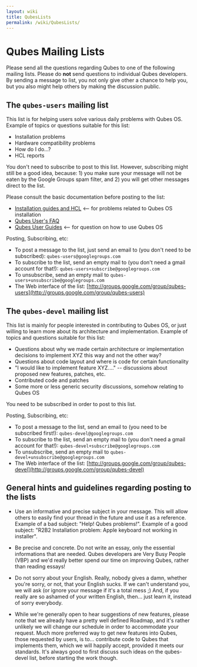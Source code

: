 ```yaml
---
layout: wiki
title: QubesLists
permalink: /wiki/QubesLists/
---
```


Qubes Mailing Lists
===================

Please send all the questions regarding Qubes to one of the following mailing lists. Please do **not** send questions to individual Qubes developers. By sending a message to list, you not only give other a chance to help you, but you also might help others by making the discussion public.

The `qubes-users` mailing list
------------------------------

This list is for helping users solve various daily problems with Qubes OS. Example of topics or questions suitable for this list:

-   Installation problems
-   Hardware compatibility problems
-   How do I do...?
-   HCL reports

You don't need to subscribe to post to this list. However, subscribing might still be a good idea, because: 1) you make sure your message will not be eaten by the Google Groups spam filter, and 2) you will get other messages direct to the list.

Please consult the basic documentation before posting to the list:

-   [Installation guides and HCL](/wiki/QubesDownloads) \<-- for problems related to Qubes OS installation
-   [Qubes User's FAQ](/wiki/UserFaq)
-   [Qubes User Guides](/wiki/UserDoc) \<-- for question on how to use Qubes OS

Posting, Subscribing, etc:

-   To post a message to the list, just send an email to (you don't need to be subscribed): `qubes-users@googlegroups.com`
-   To subscribe to the list, send an empty mail to (you don't need a gmail account for that!): `qubes-users+subscribe@googlegroups.com`
-   To unsubscribe, send an empty mail to `qubes-users+unsubscribe@googlegroups.com`
-   The Web interface of the list: [​http://groups.google.com/group/qubes-users](http://groups.google.com/group/qubes-users)

The `qubes-devel` mailing list
------------------------------

This list is mainly for people interested in contributing to Qubes OS, or just willing to learn more about its architecture and implementation. Example of topics and questions suitable for this list:

-   Questions about why we made certain architecture or implementation decisions to implement XYZ this way and not the other way?
-   Questions about code layout and where is code for certain functionality
-   "I would like to implement feature XYZ...." -- discussions about proposed new features, patches, etc.
-   Contributed code and patches
-   Some more or less generic security discussions, somehow relating to Qubes OS

You need to be subscribed in order to post to this list.

Posting, Subscribing, etc:

-   To post a message to the list, send an email to (you need to be subscribed first!): `qubes-devel@googlegroups.com`
-   To subscribe to the list, send an empty mail to (you don't need a gmail account for that!): `qubes-devel+subscribe@googlegroups.com`
-   To unsubscribe, send an empty mail to `qubes-devel+unsubscribe@googlegroups.com`
-   The Web interface of the list: [​http://groups.google.com/group/qubes-devel](http://groups.google.com/group/qubes-devel)

General hints and guidelines regarding posting to the lists
-----------------------------------------------------------

-   Use an informative and precise subject in your message. This will allow others to easily find your thread in the future and use it as a reference. Example of a bad subject: "Help! Qubes problems!". Example of a good subject: "R2B2 Installation problem: Apple keyboard not working in installer".

-   Be precise and concrete. Do not write an essay, only the essential informations that are needed. Qubes developers are Very Busy People (VBP) and we'd really better spend our time on improving Qubes, rather than reading essays!

-   Do not sorry about your English. Really, nobody gives a damn, whether you're sorry, or not, that your English sucks. If we can't understand you, we will ask (or ignore your message if it's a total mess ;) And, if you really are so ashamed of your written English, then... just learn it, instead of sorry everybody.

-   While we're generally open to hear suggestions of new features, please note that we already have a pretty well defined Roadmap, and it's rather unlikely we will change our schedule in order to accommodate your request. Much more preferred way to get new features into Qubes, those requested by users, is to... contribute code to Qubes that implements them, which we will happily accept, provided it meets our standards. It's always good to first discuss such ideas on the qubes-devel list, before starting the work though.

